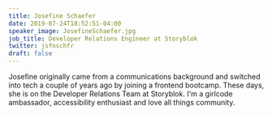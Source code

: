 ```yaml
---
title: Josefine Schaefer
date: 2019-07-24T18:52:51-04:00
speaker_image: JosefineSchaefer.jpg
job_title: Developer Relations Engineer at Storyblok
twitter: jsfnschfr
draft: false
---
```


Josefine originally came from a communications background and switched into tech a couple of years ago by joining a frontend bootcamp. These days, she is on the Developer Relations Team at Storyblok. I'm a girlcode ambassador, accessibility enthusiast and love all things community.
